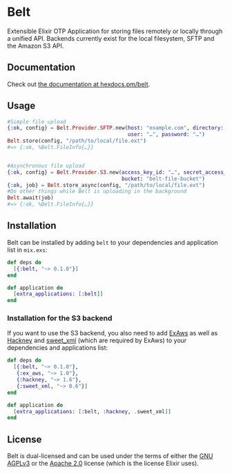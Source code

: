 # Belt

Extensible Elixir OTP Application for storing files remotely or locally through
a unified API. Backends currently exist for the local filesystem, SFTP and
the Amazon S3 API.


## Documentation
Check out [the documentation at hexdocs.pm/belt](https://hexdocs.pm/belt).


## Usage
```elixir
#Simple file upload
{:ok, config} = Belt.Provider.SFTP.new(host: "example.com", directory: "/var/files",
                                       user: "…", password: "…")
Belt.store(config, "/path/to/local/file.ext")
#=> {:ok, %Belt.FileInfo{…}}


#Asynchronous file upload
{:ok, config} = Belt.Provider.S3.new(access_key_id: "…", secret_access_key: "…",
                                     bucket: "belt-file-bucket")
{:ok, job} = Belt.store_async(config, "/path/to/local/file.ext")
#Do other things while Belt is uploading in the background
Belt.await(job)
#=> {:ok, %Belt.FileInfo{…}}
```


## Installation
Belt can be installed by adding `belt` to your dependencies and application
list in `mix.exs`:

```elixir
def deps do
  [{:belt, "~> 0.1.0"}]
end

def application do
  [extra_applications: [:belt]]
end
```

### Installation for the S3 backend
If you want to use the S3 backend, you also need to add [ExAws](https://github.com/CargoSense/ex_aws) as well as [Hackney](https://hex.pm/packages/hackney) and [sweet_xml](https://hex.pm/packages/sweet_xml) (which are required by ExAws) to your dependencies and applications list:
```elixir
def deps do
  [{:belt, "~> 0.1.0"},
   {:ex_aws, "~> 1.0"},
   {:hackney, "~> 1.6"},
   {:sweet_xml, "~> 0.6"}]
end

def application do
  [extra_applications: [:belt, :hackney, .sweet_xml]]
end
```

## License
Belt is dual-licensed and can be used under the terms of either the [GNU AGPLv3](https://www.gnu.org/licenses/agpl-3.0.en.html) or the [Apache 2.0](https://www.apache.org/licenses/LICENSE-2.0.html) license (which is the license Elixir uses).
